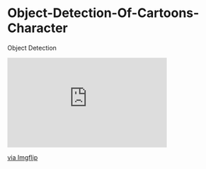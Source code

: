 # Object-Detection-Of-Cartoons-Character
Object Detection
<div style="width:360px;max-width:100%;"><div style="height:0;padding-bottom:56.11%;position:relative;"><iframe width="360" height="202" style="position:absolute;top:0;left:0;width:100%;height:100%;" frameBorder="0" src="https://imgflip.com/embed/40lsv7"></iframe></div><p><a href="https://imgflip.com/gif/40lsv7">via Imgflip</a></p></div>
